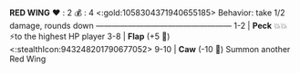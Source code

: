 __**RED WING**__
❤️ : 2
💰 : 4 <:gold:1058304371940655185>
Behavior: take 1/2 damage, rounds down
—————————————————
1-2   | **Peck** 💥💥⚡to the highest HP player
3-8   | **Flap** (+5 🎲) <:stealthIcon:943248201790677052>
9-10 | **Caw** (-10 🎲) Summon another Red Wing